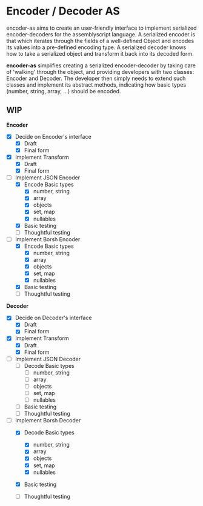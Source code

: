 # Encoder / Decoder AS

encoder-as aims to create an user-friendly interface to implement serialized encoder-decoders for the assemblyscript language. A serialized encoder is that which iterates through the fields of a well-defined Object and encodes its values into a pre-defined encoding type. A serialized decoder knows how to take a serialized object and transform it back into its decoded form.

**encoder-as** simplifies creating a serialized encoder-decoder by taking care of 'walking' through the object, and providing developers with two classes: Encoder and Decoder. The developer then simply needs to extend such classes and implement its abstract methods, indicating how basic types (number, string, array, ...) should be encoded.

## WIP
**Encoder**
- [x] Decide on Encoder's interface
  - [x] Draft
  - [x] Final form
- [x] Implement Transform
  - [x] Draft
  - [x] Final form
- [ ] Implement JSON Encoder
  - [x] Encode Basic types
    - [x] number, string
    - [x] array
    - [x] objects
    - [x] set, map
    - [x] nullables
  - [x] Basic testing
  - [ ] Thoughtful testing
- [ ] Implement Borsh Encoder
  - [x] Encode Basic types
    - [x] number, string
    - [x] array
    - [x] objects
    - [x] set, map
    - [x] nullables
  - [x] Basic testing
  - [ ] Thoughtful testing

**Decoder**
- [x] Decide on Decoder's interface
  - [x] Draft
  - [x] Final form
- [x] Implement Transform
  - [x] Draft
  - [x] Final form
- [ ] Implement JSON Decoder
  - [ ] Decode Basic types
    - [ ] number, string
    - [ ] array
    - [ ] objects
    - [ ] set, map
    - [ ] nullables
  - [ ] Basic testing
  - [ ] Thoughtful testing
- [ ] Implement Borsh Decoder
  - [x] Decode Basic types
    - [x] number, string
    - [x] array
    - [x] objects
    - [x] set, map
    - [x] nullables
  - [x] Basic testing
  - [ ] Thoughtful testing

